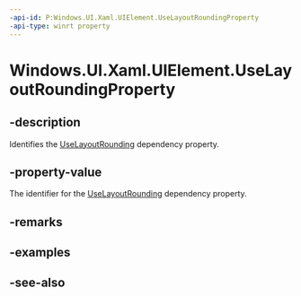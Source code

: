```yaml
---
-api-id: P:Windows.UI.Xaml.UIElement.UseLayoutRoundingProperty
-api-type: winrt property
---
```


<!-- Property syntax
public Windows.UI.Xaml.DependencyProperty UseLayoutRoundingProperty { get; }
-->

# Windows.UI.Xaml.UIElement.UseLayoutRoundingProperty

## -description
Identifies the [UseLayoutRounding](uielement_uselayoutrounding.md) dependency property.



## -property-value
The identifier for the [UseLayoutRounding](uielement_uselayoutrounding.md) dependency property.

## -remarks

## -examples

## -see-also
